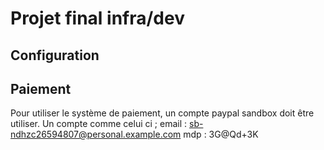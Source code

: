 # Projet final infra/dev

## Configuration


## Paiement

Pour utiliser le système de paiement, un compte paypal sandbox doit être utiliser.
Un compte comme celui ci ; 
email : sb-ndhzc26594807@personal.example.com mdp : 3G@Qd+3K 

                                        
